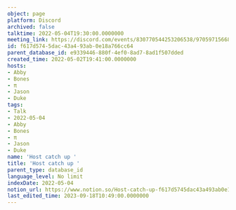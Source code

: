 ```yaml
---
object: page
platform: Discord
archived: false
talktime: 2022-05-04T19:30:00.0000000
meeting_link: https://discord.com/events/830770544253206538/970597156681568276
id: f617d574-5dac-43a4-93ab-0e18a766cc64
parent_database_id: e9339446-880f-4ef0-8ad7-8ad1f507dded
created_time: 2022-05-02T19:41:00.0000000
hosts:
- Abby
- Bones
- π
- Jason
- Duke
tags:
- Talk
- 2022-05-04
- Abby
- Bones
- π
- Jason
- Duke
name: 'Host catch up '
title: 'Host catch up '
parent_type: database_id
language_level: No limit
indexDate: 2022-05-04
notion_url: https://www.notion.so/Host-catch-up-f617d5745dac43a493ab0e18a766cc64
last_edited_time: 2023-09-18T10:49:00.0000000
---
```





